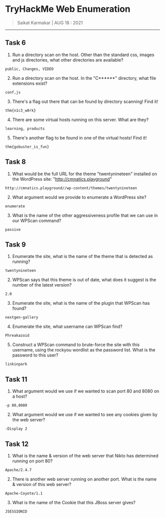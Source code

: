 # TryHackMe Web Enumeration

> Saikat Karmakar | AUG 18 : 2021

---

## Task 6

1. Run a directory scan on the host. Other than the standard css, images and js directories, what other directories are available?
```
public, Changes, VIDEO 
```
2. Run a directory scan on the host. In the "C******" directory, what file extensions exist?
```
conf,js
```
3. There's a flag out there that can be found by directory scanning! Find it!
```
thm{n1c3_w0rk}
```
4. There are some virtual hosts running on this server. What are they?
```
learning, products
```
5. There's another flag to be found in one of the virtual hosts! Find it!
```
thm{gobuster_is_fun}
```

## Task 8

1. What would be the full URL for the theme "twentynineteen" installed on the WordPress site: "http://cmnatics.playground"
```
http://cmnatics.playground//wp-content/themes/twentynineteen
```
2. What argument would we provide to enumerate a WordPress site?
```
enumerate
```
3. What is the name of the other aggressiveness profile that we can use in our WPScan command?
```
passive
```

## Task 9

1.  Enumerate the site, what is the name of the theme that is detected as running?
```
twentynineteen
```
2. WPScan says that this theme is out of date, what does it suggest is the number of the latest version?
```
2.0
```
3. Enumerate the site, what is the name of the plugin that WPScan has found?
```
nextgen-gallery
```
4. Enumerate the site, what username can WPScan find?
```
Phreakazoid
```
5. Construct a WPScan command to brute-force the site with this username, using the rockyou wordlist as the password list. What is the password to this user? 
```
linkinpark
```

## Task 11

1. What argument would we use if we wanted to scan port 80 and 8080 on a host?
```
-p 80,8080
```
2. What argument would we use if we wanted to see any cookies given by the web 
server? 
```
-Display 2
```

## Task 12

1. What is the name & version of the web server that  Nikto has determined running on port 80?
```
Apache/2.4.7
```
2. There is another web server running on another port. What is the name & version of this web server?
```
Apache-Coyote/1.1
```
3. What is the name of the Cookie that this JBoss server gives?
```
JSESSIONID
```